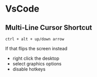# VsCode

## Multi-Line Cursor Shortcut

```ctrl + alt + up/down arrow```

If that flips the screen instead

- right click the desktop
- select graphics options
- disable hotkeys
